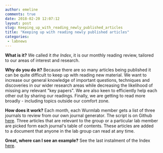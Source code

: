 ```yaml
---
author: emeline
comments: true
date: 2018-02-20 12:07:12
layout: post
slug: Keeping_up_with_reading_newly_published_articles
title: "Keeping up with reading newly published articles"
categories:
 - labnews
---
```


**What is it?**
We called it _the Index_, it is our monthly reading review, tailored to our areas of interest and research.

**Why do you do it?**
Because there are so many articles being published it can be quite difficult to keep up with reading new material. We want to increase our general knowledge of important questions, techniques and discoveries in our wider research areas while decreasing the likelihood of missing any relevant "key papers". We are also keen to efficiently help each other out by sharing our readings. Finally, we are getting to read more broadly - including topics outside our comfort zone.

**How does it work?**
Each month, each Wurmlab member gets a list of three journals to review from our own journal generator. The script is on Github [here](https://github.com/wurmlab/crowdCheckingTableOfContents). Three articles that are relevant to the group or a particular lab member are picked form each journal's table of contents. These articles are added to a document that anyone in the lab group can read at any time.

**Great, where can I see an example?**
See the last instalment of the Index [here](/index_pdfs/index2018-03.pdf).
